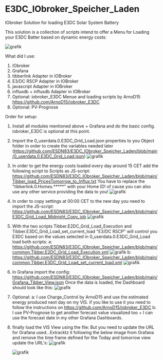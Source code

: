 # E3DC_IObroker_Speicher_Laden
IObroker Solution for loading E3DC Solar System Battery

This solution is a collection of scripts intend to offer a Menu for Loading your E3DC Batter based on dynamic energy costs:

![grafik](https://github.com/user-attachments/assets/1b74083c-886f-4108-801e-de24f2d76415)


What did I use:

  1. IObroker
  2. Grafana
  3. tibberlink Adapter in IOBroker
  4. E3/DC RSCP Adapter in IOBroker
  5. javascript Adapter in IOBroker
  6. influxdb + influxdb Adapter in IOBroker
  7. Optional: iobroker_E3DC Menue and loading scripts by ArnoD15 https://github.com/ArnoD15/iobroker_E3DC
  9. Optional: PV-Prognose
  

Order for setup:
1. Install all modules mentioned above + Grafana and do the basic config. iobroker_E3DC is optional at this point.

2. Import the 0_userdata.0.E3DC_Grid_Load.json properties to you Object folder in order to create the variables needed later (https://github.com/ESDN83/E3DC_IObroker_Speicher_Laden/blob/main/0_userdata.0.E3DC_Grid_Load.json)
   ![grafik](https://github.com/user-attachments/assets/125fdfb8-2403-4675-9dae-1e0d7d3f4a6b)

4. In order to get the energy costs loaded every day around 15 CET add the following script to Scripts as JS-script: https://github.com/ESDN83/E3DC_IObroker_Speicher_Laden/blob/main/Tibber_load_PricesTomorrow_to_Influx.txt
   You have to replace the "tibberlink.0.Homes.*****" with your Home ID! of cause you can also use any other service providing the data to you!
   ![grafik](https://github.com/user-attachments/assets/e4f3e580-f0ac-413a-a320-65e2af534bcb)

5. In order to copy settings at 00:00 CET to the new day you need to import the JS-script: https://github.com/ESDN83/E3DC_IObroker_Speicher_Laden/blob/main/E3DC_Grid_Load_Midnight_Copy_job
   ![grafik](https://github.com/user-attachments/assets/1ac713cb-effc-4a0c-8db2-9f5ba9cad1e5)

6. With the two scripts Tibber.E2DC_Grid_Load_Execution and Tibber.E3DC_Grid_Load_set_current_load "E3/DC RSCP" will control you E3DC based on the values selected in 0_userdata.0.E3DC_Grid_Load
   load both scripts:
        a: https://github.com/ESDN83/E3DC_IObroker_Speicher_Laden/blob/main/common.Tibber.E2DC_Grid_Load_Execution.xml
          ![grafik](https://github.com/user-attachments/assets/a95e57f3-c95f-41a7-b0cf-63d70ef10d3b)
        b: https://github.com/ESDN83/E3DC_IObroker_Speicher_Laden/blob/main/common.Tibber.E3DC_Grid_Load_set_current_load.xml
          ![grafik](https://github.com/user-attachments/assets/fc272d47-adfc-4a17-85e2-dda52cf88c5f)

7. In Grafana import the config: https://github.com/ESDN83/E3DC_IObroker_Speicher_Laden/blob/main/Grafana_Tibber_View.json
   Once the data is loaded, the Dashboard should look like this: 
   ![grafik](https://github.com/user-attachments/assets/3722e9fc-6364-4636-bd34-ba29316063f1)

8. Optional:
   a: I use Charge_Control by ArnoD15 and use the estimated energy produced next day on my VIS. if you like to use it you need to follow the instructions on https://github.com/ArnoD15/iobroker_E3DC
   b: I use PV-Prognose to get another forecast value visualized too + I can use the forecast date in my other Grafana Dashboards.
     
8. finally load the VIS View using the file:
   But you need to update the URL for Grafana used...Extracktz it following the below image from Grafana and remove the time frame defined for the Today and tomorrow view update the URL's:
   ![grafik](https://github.com/user-attachments/assets/67cc3282-977e-41ad-88f5-b143adc6ca15)

   ![grafik](https://github.com/user-attachments/assets/67877543-6930-4016-b914-28d486788197)


